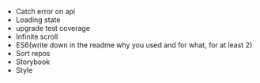 - Catch error on api
- Loading state
- upgrade test coverage
- Infinite scroll
- ES6(write down in the readme why you used and for what, for at least 2)
- Sort repos
- Storybook
- Style